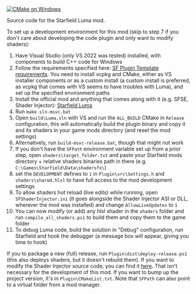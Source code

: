 [![CMake on Windows](https://github.com/EndlesslyFlowering/Starfield-Luma/actions/workflows/cmake-windows.yml/badge.svg)](https://github.com/EndlesslyFlowering/Starfield-Luma/actions/workflows/cmake-windows.yml)

Source code for the Starfield Luma mod.

To set up a development environment for this mod (skip to step 7 if you don't care about developing the code plugin and only want to modify shaders):
1) Have Visual Studio (only VS 2022 was tested) installed, with components to build C++ code for Windows
2) Follow the requirements specified here: [SF Plugin Template requirements](https://github.com/gottyduke/SF_PluginTemplate#-requirements). You need to install vcpkg and CMake, either as VS installer components or as a custom install (a custom install is preferred, as vcpkg that comes with VS seems to have troubles with Luma), and set up the specified environment paths
3) Install the official mod and anything that comes along with it (e.g. SFSE, Shader Injector): [Starfield Luma](https://www.nexusmods.com/starfield/mods/4821)
4) Run `make-sln-msvc.bat`
5) Open `build\Luma.sln` with VS and run the `ALL_BUILD` CMake in `Release` configuration, this will automatically build the plugin binary and copy it and its shaders in your game mods directory (and reset the mod settings)
6) Alternatively, run `build-msvc-release.bat`, though that might not work
7) If you don't have the `SFPath` environment variable set up from a prior step, open `shaders\target_folder.txt` and paste your Starfield mods directory + relative shaders binaries path in there (e.g. `C:\Games\Starfield\Data\shadersfx\`)
8) set the `DEVELOPMENT` defines to `1` in `Plugin\src\Settings.h` and `shaders\shared.hlsl` to have full access to the mod development settings
9) To allow shaders hot reload (live edits) while running, open `SFShaderInjector.ini` (it goes alongside the Shader Injector ASI or DLL, wherever the mod was installed) and change `AllowLiveUpdates` to `1`
10) You can now modify (or add) any hlsl shader in the `shaders` folder and run `compile_all_shaders.ps1` to build them and copy them to the game folder
11) To debug Luma code, build the solution in "Debug" configuration, run Starfield and hook the debugger (a message box will appear, giving you time to hook)

If you to package a new (full) release, run `Plugin\dist\deploy-release.ps1` (this also deploys shaders, but it doesn't rebuild them).
If you want to modify the Shader Injector source code, you can find it [here](https://github.com/Nukem9/sf-shader-injector). That isn't necessary for the development of this mod.
If you want to bump up the project version, it's in `Plugin\CMakeList.txt`.
Note that `SFPath` can also point to a virtual folder from a mod manager.
